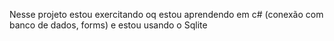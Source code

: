 Nesse projeto estou exercitando oq estou aprendendo em c# (conexão com banco de dados, forms)
e estou usando o Sqlite